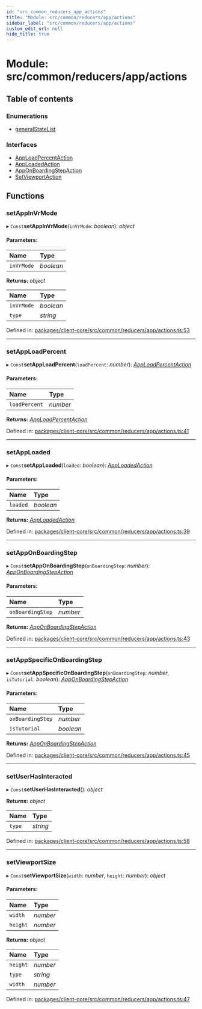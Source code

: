 ```yaml
---
id: "src_common_reducers_app_actions"
title: "Module: src/common/reducers/app/actions"
sidebar_label: "src/common/reducers/app/actions"
custom_edit_url: null
hide_title: true
---
```


# Module: src/common/reducers/app/actions

## Table of contents

### Enumerations

- [generalStateList](../enums/src_common_reducers_app_actions.generalstatelist.md)

### Interfaces

- [AppLoadPercentAction](../interfaces/src_common_reducers_app_actions.apploadpercentaction.md)
- [AppLoadedAction](../interfaces/src_common_reducers_app_actions.apploadedaction.md)
- [AppOnBoardingStepAction](../interfaces/src_common_reducers_app_actions.apponboardingstepaction.md)
- [SetViewportAction](../interfaces/src_common_reducers_app_actions.setviewportaction.md)

## Functions

### setAppInVrMode

▸ `Const`**setAppInVrMode**(`inVrMode`: *boolean*): *object*

#### Parameters:

| Name | Type |
| :------ | :------ |
| `inVrMode` | *boolean* |

**Returns:** *object*

| Name | Type |
| :------ | :------ |
| `inVrMode` | *boolean* |
| `type` | *string* |

Defined in: [packages/client-core/src/common/reducers/app/actions.ts:53](https://github.com/xr3ngine/xr3ngine/blob/2d83606b6/packages/client-core/src/common/reducers/app/actions.ts#L53)

___

### setAppLoadPercent

▸ `Const`**setAppLoadPercent**(`loadPercent`: *number*): [*AppLoadPercentAction*](../interfaces/src_common_reducers_app_actions.apploadpercentaction.md)

#### Parameters:

| Name | Type |
| :------ | :------ |
| `loadPercent` | *number* |

**Returns:** [*AppLoadPercentAction*](../interfaces/src_common_reducers_app_actions.apploadpercentaction.md)

Defined in: [packages/client-core/src/common/reducers/app/actions.ts:41](https://github.com/xr3ngine/xr3ngine/blob/2d83606b6/packages/client-core/src/common/reducers/app/actions.ts#L41)

___

### setAppLoaded

▸ `Const`**setAppLoaded**(`loaded`: *boolean*): [*AppLoadedAction*](../interfaces/src_common_reducers_app_actions.apploadedaction.md)

#### Parameters:

| Name | Type |
| :------ | :------ |
| `loaded` | *boolean* |

**Returns:** [*AppLoadedAction*](../interfaces/src_common_reducers_app_actions.apploadedaction.md)

Defined in: [packages/client-core/src/common/reducers/app/actions.ts:39](https://github.com/xr3ngine/xr3ngine/blob/2d83606b6/packages/client-core/src/common/reducers/app/actions.ts#L39)

___

### setAppOnBoardingStep

▸ `Const`**setAppOnBoardingStep**(`onBoardingStep`: *number*): [*AppOnBoardingStepAction*](../interfaces/src_common_reducers_app_actions.apponboardingstepaction.md)

#### Parameters:

| Name | Type |
| :------ | :------ |
| `onBoardingStep` | *number* |

**Returns:** [*AppOnBoardingStepAction*](../interfaces/src_common_reducers_app_actions.apponboardingstepaction.md)

Defined in: [packages/client-core/src/common/reducers/app/actions.ts:43](https://github.com/xr3ngine/xr3ngine/blob/2d83606b6/packages/client-core/src/common/reducers/app/actions.ts#L43)

___

### setAppSpecificOnBoardingStep

▸ `Const`**setAppSpecificOnBoardingStep**(`onBoardingStep`: *number*, `isTutorial`: *boolean*): [*AppOnBoardingStepAction*](../interfaces/src_common_reducers_app_actions.apponboardingstepaction.md)

#### Parameters:

| Name | Type |
| :------ | :------ |
| `onBoardingStep` | *number* |
| `isTutorial` | *boolean* |

**Returns:** [*AppOnBoardingStepAction*](../interfaces/src_common_reducers_app_actions.apponboardingstepaction.md)

Defined in: [packages/client-core/src/common/reducers/app/actions.ts:45](https://github.com/xr3ngine/xr3ngine/blob/2d83606b6/packages/client-core/src/common/reducers/app/actions.ts#L45)

___

### setUserHasInteracted

▸ `Const`**setUserHasInteracted**(): *object*

**Returns:** *object*

| Name | Type |
| :------ | :------ |
| `type` | *string* |

Defined in: [packages/client-core/src/common/reducers/app/actions.ts:58](https://github.com/xr3ngine/xr3ngine/blob/2d83606b6/packages/client-core/src/common/reducers/app/actions.ts#L58)

___

### setViewportSize

▸ `Const`**setViewportSize**(`width`: *number*, `height`: *number*): *object*

#### Parameters:

| Name | Type |
| :------ | :------ |
| `width` | *number* |
| `height` | *number* |

**Returns:** *object*

| Name | Type |
| :------ | :------ |
| `height` | *number* |
| `type` | *string* |
| `width` | *number* |

Defined in: [packages/client-core/src/common/reducers/app/actions.ts:47](https://github.com/xr3ngine/xr3ngine/blob/2d83606b6/packages/client-core/src/common/reducers/app/actions.ts#L47)

